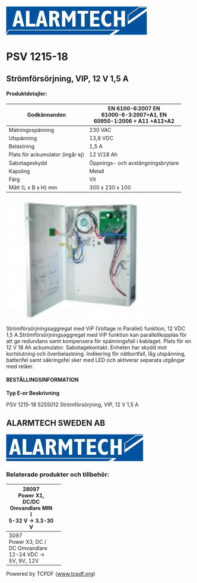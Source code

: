 ![](_page_0_Picture_1.jpeg)

# PSV 1215-18

## Strömförsörjning, VIP, 12 V 1,5 A

#### **Produktdetajler:**

| Godkännanden                     | EN 6100-6:2007 EN<br>61000-6-3:2007+A1, EN<br>60950-1:2006 + A11 +A12+A2 |
|----------------------------------|--------------------------------------------------------------------------|
| Matningsspänning                 | 230 VAC                                                                  |
| Utspänning                       | 13,8 VDC                                                                 |
| Belastning                       | 1,5 A                                                                    |
| Plats för ackumulator (ingår ej) | 12 V/18 Ah                                                               |
| Sabotageskydd                    | Öppnings- och avstängningsbrytare                                        |
| Kapsling                         | Metall                                                                   |
| Färg                             | Vit                                                                      |
| Mått (L x B x H) mm              | 300 x 230 x 100                                                          |

![](_page_0_Picture_6.jpeg)

Strömförsörjningsaggregat med ViP (Voltage in Parallel) funktion, 12 VDC 1,5 A.Strömförsörjningsaggregat med ViP funktion kan parallellkopplas för att ge redundans samt kompensera för spänningsfall i kablaget. Plats för en 12 V 18 Ah ackumulator. Sabotagekontakt. Enheten har skydd mot kortslutning och överbelastning. Indikering för nätbortfall, låg utspänning, batterifel samt säkringsfel sker med LED och aktiverar separata utgångar med reläer.

#### **BESTÄLLINGSINFORMATION**

**Typ E-nr Beskrivning**

PSV 1215-18 5255012 Strömförsörjning, VIP, 12 V 1,5 A

## **ALARMTECH SWEDEN AB**

![](_page_1_Picture_1.jpeg)

### **Relaterade produkter och tillbehör:**

| 28097<br>Power X1,<br>DC/DC<br>Omvandlare MIN<br>I<br>5-32 V -> 3.3-30<br>V |  |
|-----------------------------------------------------------------------------|--|
| 3097<br>Power X3, DC /<br>DC Omvandlare<br>12-24 VDC -><br>5V, 9V, 12V      |  |

Powered by TCPDF (www.tcpdf.org)